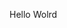Hello Wolrd




























































































































































































































































































































































































































































































































































































































































































































































































































































































































































































































































































































































































































































































































































































































































































































































































































































































































































































































































































































































































































































































































































































































































































































































































































































































































































































































































































































































































































































































































































































































































































































































































































































































































































































































































































































































































































































































































































































































































































































































































































































































































































































































































































































































































































































































































































































































































































































































































































































































































































































































































































































































































































































































































































































































































































































































































































































































